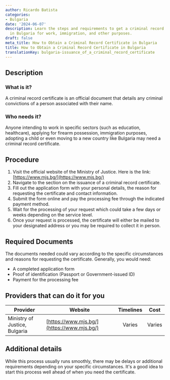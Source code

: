 ```yaml
---
author: Ricardo Batista
categories:
- Bulgaria
date: '2024-06-07'
description: Learn the steps and requirements to get a criminal record certificate
  in Bulgaria for work, immigration, and other purposes.
draft: false
meta_title: How to Obtain a Criminal Record Certificate in Bulgaria
title: How to Obtain a Criminal Record Certificate in Bulgaria
translationKey: bulgaria-issuance_of_a_criminal_record_certificate
---
```



## Description
### What is it?
A criminal record certificate is an official document that details any criminal convictions of a person associated with their name. 

### Who needs it?
Anyone intending to work in specific sectors (such as education, healthcare), applying for firearm possession, immigration purposes, adopting a child or even moving to a new country like Bulgaria may need a criminal record certificate.

## Procedure
1. Visit the official website of the Ministry of Justice. Here is the link: [https://www.mjs.bg/](https://www.mjs.bg/)
2. Navigate to the section on the issuance of a criminal record certificate. 
3. Fill out the application form with your personal details, the reason for requesting the certificate and contact information.
4. Submit the form online and pay the processing fee through the indicated payment method.
5. Wait for the processing of your request which could take a few days or weeks depending on the service level.
6. Once your request is processed, the certificate will either be mailed to your designated address or you may be required to collect it in person.

## Required Documents
The documents needed could vary according to the specific circumstances and reasons for requesting the certificate. Generally, you would need:
- A completed application form
- Proof of identification (Passport or Government-issued ID)
- Payment for the processing fee

## Providers that can do it for you

| Provider        |     Website     |     Timelines    |       Cost      |
| --------------- | --------------- |  :-------------: | :-------------: |
| Ministry of Justice, Bulgaria      |  [https://www.mjs.bg/](https://www.mjs.bg/)     |      Varies      |        Varies       |

## Additional details
While this process usually runs smoothly, there may be delays or additional requirements depending on your specific circumstances. It's a good idea to start this process well ahead of when you need the certificate.